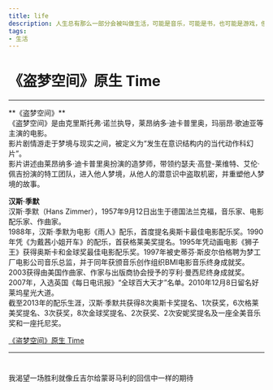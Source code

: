 ```yaml
---
title: life
description: 人生总有那么一部分会被叫做生活，可能是音乐，可能是书，也可能是游戏，但它们都有收藏的价值.
tags:
- 生活
---
```


# 《盗梦空间》原生 Time
<hr>
**《盗梦空间》**<br>
《盗梦空间》是由克里斯托弗·诺兰执导，莱昂纳多·迪卡普里奥，玛丽昂·歌迪亚等主演的电影。<br>
影片剧情游走于梦境与现实之间，被定义为“发生在意识结构内的当代动作科幻片”。<br>
影片讲述由莱昂纳多·迪卡普里奥扮演的造梦师，带领约瑟夫·高登-莱维特、艾伦·佩吉扮演的特工团队，进入他人梦境，从他人的潜意识中盗取机密，并重塑他人梦境的故事。<br>

**汉斯·季默**<br>
汉斯·季默（Hans Zimmer），1957年9月12日出生于德国法兰克福，音乐家、电影配乐家、作曲家。<br>
1988年，汉斯·季默为电影《雨人》配乐，首度提名奥斯卡最佳电影配乐奖。1990年凭《为戴茜小姐开车》的配乐，首获格莱美奖提名。1995年凭动画电影《狮子王》获得奥斯卡和金球奖最佳电影配乐奖。1997年被史蒂芬·斯皮尔伯格聘为梦工厂电影公司音乐总监，并于同年获颁音乐创作组织BMI电影音乐终身成就奖。2003获得由美国作曲家、作家与出版商协会授予的亨利·曼西尼终身成就奖。2007年，入选英国《每日电讯报》“全球百大天才”名单。2010年12月8日留名好莱坞星光大道。<br>
截至2013年的配乐生涯，汉斯·季默共获得8次奥斯卡奖提名、1次获奖，6次格莱美奖提名、3次获奖，8次金球奖提名、2次获奖、2次安妮奖提名及一座全美音乐奖和一座托尼奖。<br>

[《盗梦空间》原生 Time](https://www.bilibili.com/video/BV11t411b7Dh)

***

# 

我渴望一场胜利就像丘吉尔给蒙哥马利的回信中一样的期待


